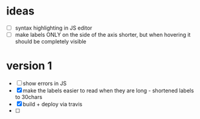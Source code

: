 # ideas
- [ ] syntax highlighting in JS editor
- [ ] make labels ONLY on the side of the axis shorter, but when hovering it should be completely visible

# version 1
- [ ] show errors in JS
- [x] make the labels easier to read when they are long - shortened labels to 30chars
- [x] build + deploy via travis
- [ ] 
